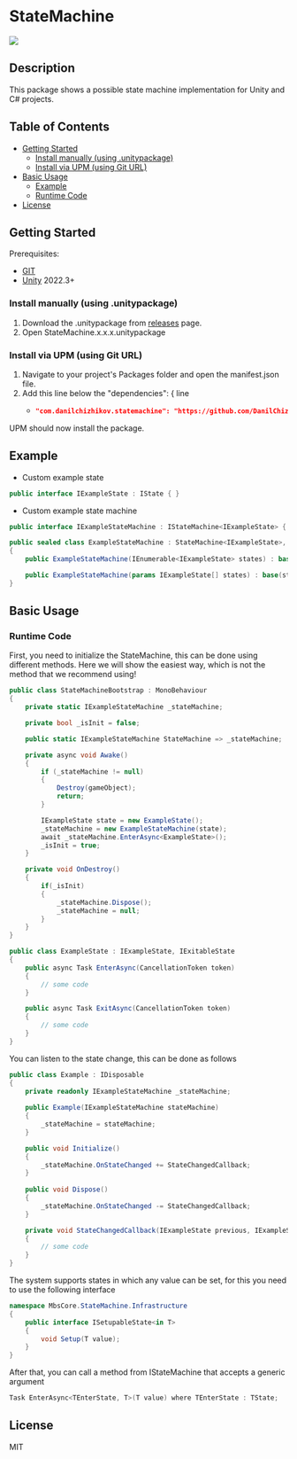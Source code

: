 # StateMachine
![](https://img.shields.io/badge/unity-2022.3+-000.svg)

## Description
This package shows a possible state machine implementation for Unity and C# projects.

## Table of Contents
- [Getting Started](#Getting-Started)
    - [Install manually (using .unitypackage)](#Install-manually-(using-.unitypackage))
    - [Install via UPM (using Git URL)](#Install-via-UPM-(using-Git-URL))
- [Basic Usage](#Basic-Usage)
    - [Example](#Example)
    - [Runtime Code](#Runtime-Code)
- [License](#License)

## Getting Started
Prerequisites:
- [GIT](https://git-scm.com/downloads)
- [Unity](https://unity.com/releases/editor/archive) 2022.3+

### Install manually (using .unitypackage)
1. Download the .unitypackage from [releases](https://github.com/DanilChizhikov/StateMachine/releases/) page.
2. Open StateMachine.x.x.x.unitypackage

### Install via UPM (using Git URL)
1. Navigate to your project's Packages folder and open the manifest.json file.
2. Add this line below the "dependencies": { line
    - ```json title="Packages/manifest.json"
      "com.danilchizhikov.statemachine": "https://github.com/DanilChizhikov/statemachine.git?path=Assets/StateMachine#0.1.0",
      ```
UPM should now install the package.

## Example

- Custom example state
```csharp
public interface IExampleState : IState { }
```

- Custom example state machine
```csharp
public interface IExampleStateMachine : IStateMachine<IExampleState> { }

public sealed class ExampleStateMachine : StateMachine<IExampleState>, IExampleStateMachine
{
    public ExampleStateMachine(IEnumerable<IExampleState> states) : base(states) { }

    public ExampleStateMachine(params IExampleState[] states) : base(states) { }
}
```

## Basic Usage

### Runtime Code
First, you need to initialize the StateMachine<TState>, this can be done using different methods.
Here we will show the easiest way, which is not the method that we recommend using!
```csharp
public class StateMachineBootstrap : MonoBehaviour
{
    private static IExampleStateMachine _stateMachine;

    private bool _isInit = false;

    public static IExampleStateMachine StateMachine => _stateMachine;

    private async void Awake()
    {
        if (_stateMachine != null)
        {
            Destroy(gameObject);
            return;
        }

        IExampleState state = new ExampleState();
        _stateMachine = new ExampleStateMachine(state);
        await _stateMachine.EnterAsync<ExampleState>();
        _isInit = true;
    }

    private void OnDestroy()
    {
        if(_isInit)
        {
            _stateMachine.Dispose();
            _stateMachine = null;
        }
    }
}
```

```csharp
public class ExampleState : IExampleState, IExitableState
{
    public async Task EnterAsync(CancellationToken token)
    {
        // some code
    }

    public async Task ExitAsync(CancellationToken token)
    {
        // some code
    }
}
```

You can listen to the state change, this can be done as follows
```csharp
public class Example : IDisposable
{
    private readonly IExampleStateMachine _stateMachine;
    
    public Example(IExampleStateMachine stateMachine)
    {
        _stateMachine = stateMachine;
    }

    public void Initialize()
    {
        _stateMachine.OnStateChanged += StateChangedCallback;
    }
    
    public void Dispose()
    {
        _stateMachine.OnStateChanged -= StateChangedCallback;
    }

    private void StateChangedCallback(IExampleState previous, IExampleState current)
    {
        // some code
    }
}
```

The system supports states in which any value can be set, for this you need to use the following interface
```csharp
namespace MbsCore.StateMachine.Infrastructure
{
    public interface ISetupableState<in T>
    {
        void Setup(T value);
    }
}
```

After that, you can call a method from IStateMachine<TState> that accepts a generic argument
```csharp
Task EnterAsync<TEnterState, T>(T value) where TEnterState : TState;
```

## License

MIT